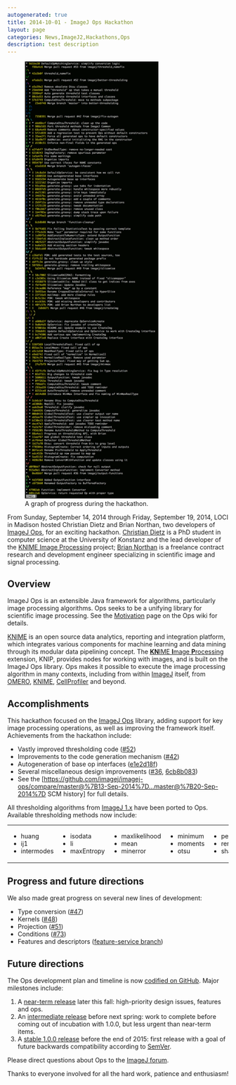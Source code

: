 ```yaml
---
autogenerated: true
title: 2014-10-01 - ImageJ Ops Hackathon
layout: page
categories: News,ImageJ2,Hackathons,Ops
description: test description
---
```


<figure><img src="/media/2014-ops-hackathon.png" title="A graph of progress during the hackathon." width="304" alt="A graph of progress during the hackathon." /><figcaption aria-hidden="true">A graph of progress during the hackathon.</figcaption></figure>

From Sunday, September 14, 2014 through Friday, September 19, 2014, LOCI in Madison hosted Christian Dietz and Brian Northan, two developers of [ImageJ Ops](ImageJ_Ops), for an exciting hackathon. [Christian Dietz](http://www.informatik.uni-konstanz.de/en/berthold/members/christian-dietz/) is a PhD student in computer science at the University of Konstanz and the lead developer of the [KNIME Image Processing](http://knime.imagej.net/) project; [Brian Northan](https://www.linkedin.com/pub/brian-northan/6/860/3a7) is a freelance contract research and development engineer specializing in scientific image and signal processing.

Overview
--------

ImageJ Ops is an extensible Java framework for algorithms, particularly image processing algorithms. Ops seeks to be a unifying library for scientific image processing. See the [Motivation](https://github.com/imagej/imagej-ops/wiki/Motivation) page on the Ops wiki for details.

[KNIME](KNIME) is an open source data analytics, reporting and integration platform, which integrates various components for machine learning and data mining through its modular data pipelining concept. The [**KN**IME **I**mage **P**rocessing](http://knime.imagej.net/) extension, KNIP, provides nodes for working with images, and is built on the ImageJ Ops library. Ops makes it possible to execute the image processing algorithm in many contexts, including from within [ImageJ](ImageJ) itself, from [OMERO](OMERO), [KNIME](KNIME), [CellProfiler](CellProfiler) and beyond.

Accomplishments
---------------

This hackathon focused on the [ImageJ Ops](ImageJ_Ops) library, adding support for key image processing operations, as well as improving the framework itself. Achievements from the hackathon include:

-   Vastly improved thresholding code ([\#52](https://github.com/imagej/imagej-ops/pull/52))
-   Improvements to the code generation mechanism ([\#42](https://github.com/imagej/imagej-ops/pull/42))
-   Autogeneration of base op interfaces ([e1e2d18f](https://github.com/imagej/imagej-ops/commit/e1e2d18fd1e96968c4a8aa29d1f67c46222167b6))
-   Several miscellaneous design improvements ([\#36](https://github.com/imagej/imagej-ops/pull/36), [6cb8b083](https://github.com/imagej/imagej-ops/commit/6cb8b0831f9f3fb6d27bfcf2ee509ca20688b5c4))
-   See the \[https://github.com/imagej/imagej-ops/compare/master@%7B13-Sep-2014%7D...master@%7B20-Sep-2014%7D SCM history\] for full details.

All thresholding algorithms from [ImageJ 1.x](ImageJ_1.x) have been ported to Ops. Available thresholding methods now include:

<table><tbody><tr class="odd"><td style="vertical-align: top"><ul><li>huang</li><li>ij1</li><li>intermodes</li></ul></td><td><ul><li>isodata</li><li>li</li><li>maxEntropy</li></ul></td><td><ul><li>maxlikelihood</li><li>mean</li><li>minerror</li></ul></td><td><ul><li>minimum</li><li>moments</li><li>otsu</li></ul></td><td><ul><li>percentile</li><li>renyientropy</li><li>shanbhag</li></ul></td><td><ul><li>triangle</li><li>yen</li></ul></td></tr></tbody></table>

Progress and future directions
------------------------------

We also made great progress on several new lines of development:

-   Type conversion ([\#47](https://github.com/imagej/imagej-ops/pull/47))
-   Kernels ([\#48](https://github.com/imagej/imagej-ops/pull/48))
-   Projection ([\#51](https://github.com/imagej/imagej-ops/pull/51))
-   Conditions ([\#73](https://github.com/imagej/imagej-ops/pull/73))
-   Features and descriptors ([feature-service branch](https://github.com/imagej/imagej-ops/compare/feature-service))

Future directions
-----------------

The Ops development plan and timeline is now [codified on GitHub](https://github.com/imagej/imagej-ops/milestones). Major milestones include:

1.  A [near-term release](https://github.com/imagej/imagej-ops/milestones/0.10.0) later this fall: high-priority design issues, features and ops.
2.  An [intermediate release](https://github.com/imagej/imagej-ops/milestones/0.20.0) before next spring: work to complete before coming out of incubation with 1.0.0, but less urgent than near-term items.
3.  A [stable 1.0.0 release](https://github.com/imagej/imagej-ops/milestones/1.0.0) before the end of 2015: first release with a goal of future backwards compatibility according to [SemVer](http://semver.org/).

Please direct questions about Ops to the [ImageJ forum](http://forum.imagej.net/).

Thanks to everyone involved for all the hard work, patience and enthusiasm!

   
